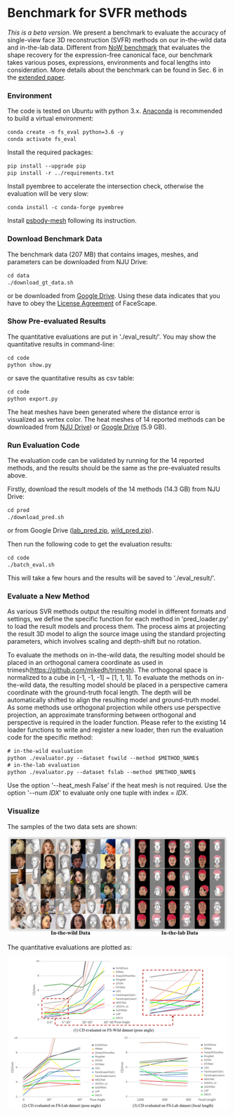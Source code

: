 # Benchmark for SVFR methods
*This is a beta version*.  We present a benchmark to evaluate the accuracy of single-view face 3D reconstruction (SVFR) methods on our in-the-wild data and in-the-lab data. Different from [NoW benchmark](https://ringnet.is.tue.mpg.de/challenge.html) that evaluates the shape recovery for the expression-free canonical face, our benchmark takes various poses, expressions, environments and focal lengths into consideration. More details about the benchmark can be found in Sec. 6 in the [extended paper](https://arxiv.org/pdf/2111.01082.pdf).

### Environment

The code is tested on Ubuntu with python 3.x. [Anaconda](https://www.anaconda.com/products/individual) is recommended to build a virtual environment:
```
conda create -n fs_eval python=3.6 -y
conda activate fs_eval
```
Install the required packages:
```
pip install --upgrade pip
pip install -r ../requirements.txt
```

Install pyembree to accelerate the intersection check, otherwise the evaluation will be very slow:
```
conda install -c conda-forge pyembree
```

Install [psbody-mesh](https://github.com/MPI-IS/mesh) following its instruction.

### Download Benchmark Data
The benchmark data (207 MB) that contains images, meshes, and parameters can be downloaded from NJU Drive:
```
cd data
./download_gt_data.sh
```
or be downloaded from [Google Drive](https://drive.google.com/file/d/1krYVZJ5ZYsqbUYh9lWCTxpfvOgLYNNml/view?usp=sharing). Using these data indicates that you have to obey the [License Agreement](https://github.com/zhuhao-nju/facescape/blob/master/doc/License_Agreement.pdf) of FaceScape.

### Show Pre-evaluated Results
The quantitative evaluations are put in './eval_result/'. You may show the quantitative results in command-line:
```
cd code
python show.py
```
or save the quantitative results as csv table:
```
cd code
python export.py
```

The heat meshes have been generated where the distance error is visualized as vertex color. The heat meshes of 14 reported methods can be downloaded from [NJU Drive](https://box.nju.edu.cn/f/4433cb1951e14321b042/?dl=1)) or [Google Drive](https://drive.google.com/file/d/1BHL83xC09wnZw9aIzhQ2NPjjDoUYKThF/view?usp=sharing) (5.9 GB).

### Run Evaluation Code

The evaluation code can be validated by running for the 14 reported methods, and the results should be the same as the pre-evaluated results above.

Firstly, download the result models of the 14 methods (14.3 GB) from NJU Drive:
```
cd pred
./download_pred.sh
```
or from Google Drive ([lab_pred.zip](https://drive.google.com/file/d/1catZZb8XTCIess_aea-46VieL197tzNh/view?usp=sharing), [wild_pred.zip](https://drive.google.com/file/d/10tN9cdNYobPC_laTBTNoX81USl6zFVOC/view?usp=sharing)).

Then run the following code to get the evaluation results:
```
cd code
./batch_eval.sh
```
This will take a few hours and the results will be saved to './eval_result/'.

### Evaluate a New Method
As various SVR methods output the resulting model in different formats and settings, we define the specific function for each method in 'pred_loader.py' to load the result models and process them. The process aims at projecting the result 3D model to align the source image using the standard projecting parameters, which involves scaling and depth-shift but no rotation.

To evaluate the methods on in-the-wild data, the resulting model should be placed in an orthogonal camera coordinate as used in trimesh(https://github.com/mikedh/trimesh). The orthogonal space is normalized to a cube in [-1, -1, -1] ~ [1, 1, 1].
To evaluate the methods on in-the-wild data, the resulting model should be placed in a perspective camera coordinate with the ground-truth focal length. The depth will be automatically shifted to align the resulting model and ground-truth model. As some methods use orthogonal projection while others use perspective projection, an approximate transforming between orthogonal and perspective is required in the loader function. Please refer to the existing 14 loader functions to write and register a new loader, then run the evaluation code for the specific method:
```
# in-the-wild evaluation
python ./evaluator.py --dataset fswild --method $METHOD_NAME$
# in-the-lab evaluation
python ./evaluator.py --dataset fslab --method $METHOD_NAME$
```
Use the option '--heat_mesh False' if the heat mesh is not required. Use the option '--num $IDX$' to evaluate only one tuple with index = $IDX$.

### Visualize

The samples of the two data sets are shown:

<img src="/figures/benchmark_data.jpg" width="800">

The quantitative evaluations are plotted as:

<img src="/figures/benchmark_eval.jpg" width="800">
